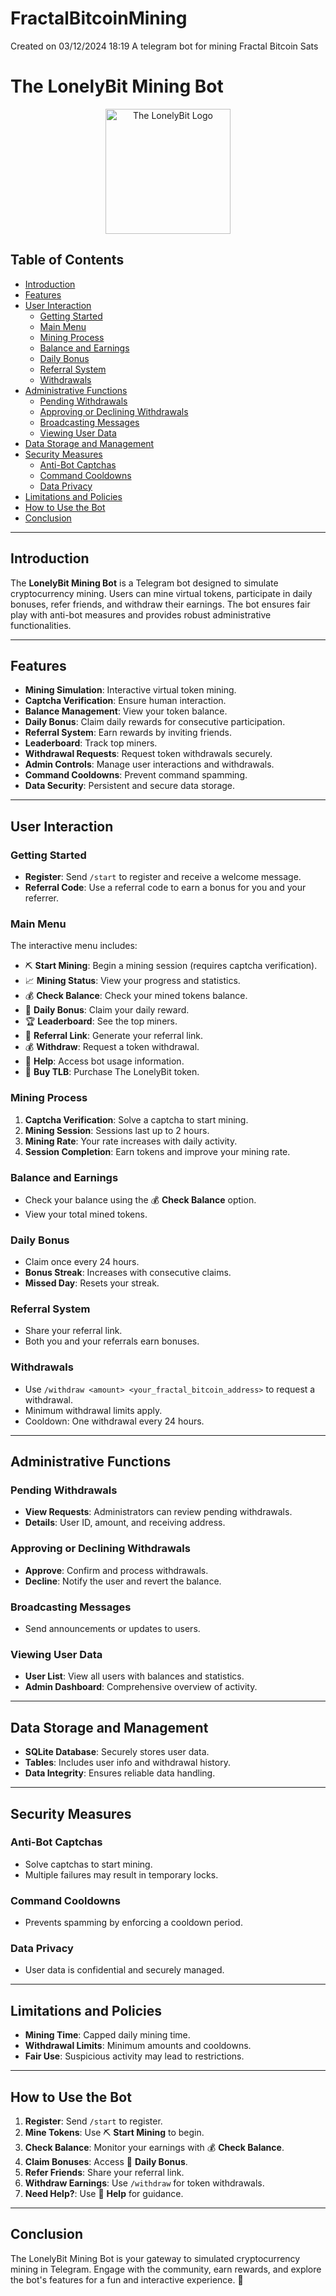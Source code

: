 # FractalBitcoinMining
 Created on 03/12/2024 18:19 A telegram bot for mining Fractal Bitcoin Sats


# The LonelyBit Mining Bot

<p align="center"> 
  <img src="https://thelonelybit.org/images/TLB-Icon-TransBG.png" alt="The LonelyBit Logo" width="200"/>
</p>

## Table of Contents
- [Introduction](#introduction)
- [Features](#features)
- [User Interaction](#user-interaction)
  - [Getting Started](#getting-started)
  - [Main Menu](#main-menu)
  - [Mining Process](#mining-process)
  - [Balance and Earnings](#balance-and-earnings)
  - [Daily Bonus](#daily-bonus)
  - [Referral System](#referral-system)
  - [Withdrawals](#withdrawals)
- [Administrative Functions](#administrative-functions)
  - [Pending Withdrawals](#pending-withdrawals)
  - [Approving or Declining Withdrawals](#approving-or-declining-withdrawals)
  - [Broadcasting Messages](#broadcasting-messages)
  - [Viewing User Data](#viewing-user-data)
- [Data Storage and Management](#data-storage-and-management)
- [Security Measures](#security-measures)
  - [Anti-Bot Captchas](#anti-bot-captchas)
  - [Command Cooldowns](#command-cooldowns)
  - [Data Privacy](#data-privacy)
- [Limitations and Policies](#limitations-and-policies)
- [How to Use the Bot](#how-to-use-the-bot)
- [Conclusion](#conclusion)

---

## Introduction

The **LonelyBit Mining Bot** is a Telegram bot designed to simulate cryptocurrency mining. Users can mine virtual tokens, participate in daily bonuses, refer friends, and withdraw their earnings. The bot ensures fair play with anti-bot measures and provides robust administrative functionalities.

---

## Features

- **Mining Simulation**: Interactive virtual token mining.
- **Captcha Verification**: Ensure human interaction.
- **Balance Management**: View your token balance.
- **Daily Bonus**: Claim daily rewards for consecutive participation.
- **Referral System**: Earn rewards by inviting friends.
- **Leaderboard**: Track top miners.
- **Withdrawal Requests**: Request token withdrawals securely.
- **Admin Controls**: Manage user interactions and withdrawals.
- **Command Cooldowns**: Prevent command spamming.
- **Data Security**: Persistent and secure data storage.

---

## User Interaction

### Getting Started

- **Register**: Send `/start` to register and receive a welcome message.
- **Referral Code**: Use a referral code to earn a bonus for you and your referrer.

### Main Menu

The interactive menu includes:
- ⛏️ **Start Mining**: Begin a mining session (requires captcha verification).
- 📈 **Mining Status**: View your progress and statistics.
- 💰 **Check Balance**: Check your mined tokens balance.
- 🎁 **Daily Bonus**: Claim your daily reward.
- 🏆 **Leaderboard**: See the top miners.
- 🔗 **Referral Link**: Generate your referral link.
- 💰 **Withdraw**: Request a token withdrawal.
- 📖 **Help**: Access bot usage information.
- 🔗 **Buy TLB**: Purchase The LonelyBit token.

### Mining Process

1. **Captcha Verification**: Solve a captcha to start mining.
2. **Mining Session**: Sessions last up to 2 hours.
3. **Mining Rate**: Your rate increases with daily activity.
4. **Session Completion**: Earn tokens and improve your mining rate.

### Balance and Earnings

- Check your balance using the 💰 **Check Balance** option.
- View your total mined tokens.

### Daily Bonus

- Claim once every 24 hours.
- **Bonus Streak**: Increases with consecutive claims.
- **Missed Day**: Resets your streak.

### Referral System

- Share your referral link.
- Both you and your referrals earn bonuses.

### Withdrawals

- Use `/withdraw <amount> <your_fractal_bitcoin_address>` to request a withdrawal.
- Minimum withdrawal limits apply.
- Cooldown: One withdrawal every 24 hours.

---

## Administrative Functions

### Pending Withdrawals

- **View Requests**: Administrators can review pending withdrawals.
- **Details**: User ID, amount, and receiving address.

### Approving or Declining Withdrawals

- **Approve**: Confirm and process withdrawals.
- **Decline**: Notify the user and revert the balance.

### Broadcasting Messages

- Send announcements or updates to users.

### Viewing User Data

- **User List**: View all users with balances and statistics.
- **Admin Dashboard**: Comprehensive overview of activity.

---

## Data Storage and Management

- **SQLite Database**: Securely stores user data.
- **Tables**: Includes user info and withdrawal history.
- **Data Integrity**: Ensures reliable data handling.

---

## Security Measures

### Anti-Bot Captchas

- Solve captchas to start mining.
- Multiple failures may result in temporary locks.

### Command Cooldowns

- Prevents spamming by enforcing a cooldown period.

### Data Privacy

- User data is confidential and securely managed.

---

## Limitations and Policies

- **Mining Time**: Capped daily mining time.
- **Withdrawal Limits**: Minimum amounts and cooldowns.
- **Fair Use**: Suspicious activity may lead to restrictions.

---

## How to Use the Bot

1. **Register**: Send `/start` to register.
2. **Mine Tokens**: Use ⛏️ **Start Mining** to begin.
3. **Check Balance**: Monitor your earnings with 💰 **Check Balance**.
4. **Claim Bonuses**: Access 🎁 **Daily Bonus**.
5. **Refer Friends**: Share your referral link.
6. **Withdraw Earnings**: Use `/withdraw` for token withdrawals.
7. **Need Help?**: Use 📖 **Help** for guidance.

---

## Conclusion

The LonelyBit Mining Bot is your gateway to simulated cryptocurrency mining in Telegram. Engage with the community, earn rewards, and explore the bot's features for a fun and interactive experience. 🚀
